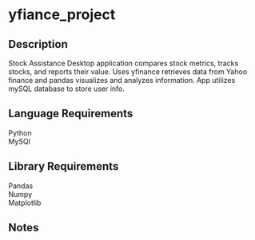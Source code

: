 # yfiance_project

## **Description** <br />
Stock Assistance Desktop application compares stock metrics, tracks stocks, and reports their value.
Uses yfinance retrieves data from Yahoo finance and pandas visualizes and analyzes information.
App utilizes mySQL database to store user info.

## **Language Requirements** <br />
Python <br />
MySQl <br />

## **Library Requirements** <br />
Pandas <br />
Numpy <br />
Matplotlib <br />

## **Notes**

